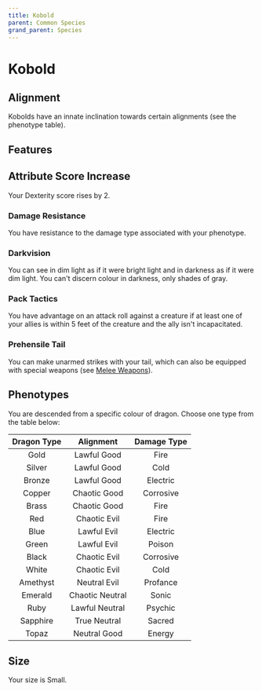 ```yaml
---
title: Kobold
parent: Common Species
grand_parent: Species
---
```


# Kobold

## Alignment
Kobolds have an innate inclination towards certain alignments (see the phenotype table).

## Features

## Attribute Score Increase
Your Dexterity score rises by 2.

### Damage Resistance
You have resistance to the damage type associated with your phenotype.

### Darkvision
You can see in dim light as if it were bright light and in darkness as if it were dim light. You can't discern colour in darkness, only shades of gray.

### Pack Tactics
You have advantage on an attack roll against a creature if at least one of your allies is within 5 feet of the creature and the ally isn't incapacitated.

### Prehensile Tail
You can make unarmed strikes with your tail, which can also be equipped with special weapons (see [Melee Weapons](http://stormchaserroleplaying.com/stormchaserRPG/Equipment/Weapons/MeleeWeaponTables/)).

## Phenotypes
You are descended from a specific colour of dragon. Choose one type from the table below:

| Dragon Type | Alignment | Damage Type |
|:-----------:|:---------:|:-----------:|
| Gold     | Lawful Good     | Fire      |
| Silver   | Lawful Good     | Cold      |
| Bronze   | Lawful Good     | Electric  |
| Copper   | Chaotic Good    | Corrosive |
| Brass    | Chaotic Good    | Fire      |
| Red      | Chaotic Evil    | Fire      |
| Blue     | Lawful Evil     | Electric  |
| Green    | Lawful Evil     | Poison    |
| Black    | Chaotic Evil    | Corrosive |
| White    | Chaotic Evil    | Cold      |
| Amethyst | Neutral Evil    | Profance  |
| Emerald  | Chaotic Neutral | Sonic     |
| Ruby     | Lawful Neutral  | Psychic   |
| Sapphire | True Neutral    | Sacred    |
| Topaz    | Neutral Good    | Energy    |

## Size
Your size is Small.
